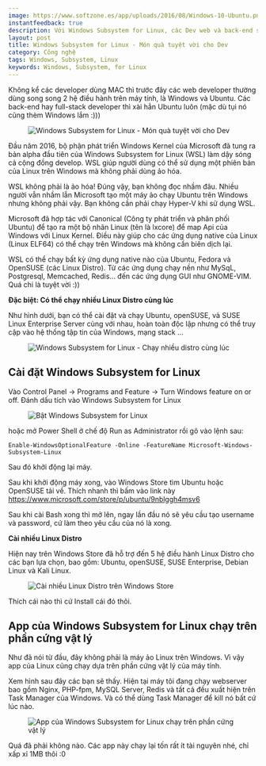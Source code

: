 ```yaml
---
image: https://www.softzone.es/app/uploads/2016/08/Windows-10-Ubuntu.png
instantfeedback: true
description: Với Windows Subsystem for Linux, các Dev web và back-end sử dụng Windows có thêm môi trường dev tuyệt vời
layout: post
title: Windows Subsystem for Linux - Món quà tuyệt vời cho Dev
category: Công nghệ
tags: Windows, Subsystem, Linux
keywords: Windows, Subsystem, for Linux
---
```


Không kể các developer dùng MAC thì trước đây các web developer thường dùng song song 2 hệ điều hành trên máy tính, là Windows và Ubuntu. Các back-end hay full-stack developer thì xài hẳn Ubuntu luôn (mặc dù tụi nó cũng thèm Windows lắm :)))

<figure><img src="https://2.bp.blogspot.com/-Gcn5mb3mcYM/Wr5GRC28fqI/AAAAAAAABrQ/INQjTmBzhfcL4PcfZtUd_XlSMMf5dSdfQCEwYBhgL/s1600/Windows-10-Ubuntu.png" alt="Windows Subsystem for Linux - Món quà tuyệt vời cho Dev" title="Windows Subsystem for Linux - Món quà tuyệt vời cho Dev"></figure>

Đầu năm 2016, bộ phận phát triển Windows Kernel của Microsoft đã tung ra bản alpha đầu tiên của Windows Subsystem for Linux (WSL) làm dậy sóng cả cộng đồng develop. WSL giúp người dùng có thể sử dụng một phiên bản của Linux trên Windows mà không phải dùng ảo hóa.

WSL không phải là ảo hóa! Đúng vậy, bạn không đọc nhầm đâu. Nhiều người vẫn nhầm lẫn Microsoft tạo một máy ảo chạy Ubuntu trên Windows nhưng không phải vậy. Bạn không cần phải chạy Hyper-V khi sử dụng WSL.

Microsoft đã hợp tác với Canonical (Công ty phát triển và phân phối Ubuntu) để tạo ra một bộ nhân Linux (tên là lxcore) để map Api của Windows với Linux Kernel. Điều này giúp cho các ứng dụng native của Linux (Linux ELF64) có thể chạy trên Windows mà không cần biên dịch lại.

WSL có thể chạy bất kỳ ứng dụng native nào của Ubuntu, Fedora và OpenSUSE (các Linux Distro). Từ các ứng dụng chạy nền như MySqL, Postgresql, Memcached, Redis... đến các ứng dụng GUI như GNOME-VIM. Quá chi là tuyệt vời :))

**Đặc biệt: Có thể chạy nhiều Linux Distro cùng lúc**

Như hình dưới, bạn có thể cài đặt và chạy Ubuntu, openSUSE, và SUSE Linux Enterprise Server cùng với nhau, hoàn toàn độc lập nhưng có thể truy cập vào hệ thống tập tin của Windows, mạng stack ... 

<figure><img src="https://4.bp.blogspot.com/-jQGEJ0RSUC8/WmlZgkssGPI/AAAAAAAABqM/0xgXkeeBpOglYjg_FY0M0dbLtV-UAqUEwCLcBGAs/s640/multiple-distors-600x338.png" alt="Windows Subsystem for Linux - Chạy nhiều distro cùng lúc" title="Windows Subsystem for Linux - Chạy nhiều distro cùng lúc"></figure>

## Cài đặt Windows Subsystem for Linux

Vào Control Panel -> Programs and Feature -> Turn Windows feature on or off. Đánh dấu tích vào Windows Subsystem for Linux

<figure><img src="https://1.bp.blogspot.com/-aH14LBzOfno/WmlaXeR_S4I/AAAAAAAABqU/G6PviFWQ6gck38vYNC0MKJF-wq-ZWBU3ACLcBGAs/s640/enable_windows_subsystem_for_linux.jpg" alt="Bật Windows Subsystem for Linux" title="Bật Windows Subsystem for Linux"></figure>

hoặc mở Power Shell ở chế độ Run as Administrator rồi gõ vào lệnh sau:

```
Enable-WindowsOptionalFeature -Online -FeatureName Microsoft-Windows-Subsystem-Linux
```

Sau đó khởi động lại máy.

Sau khi khởi động máy xong, vào Windows Store tìm Ubuntu hoặc OpenSUSE tải về. Thích nhanh thì bấm vào link này https://www.microsoft.com/store/p/ubuntu/9nblggh4msv6

Sau khi cài Bash xong thì mở lên, ngay lần đầu nó sẽ yêu cầu tạo username và password, cứ làm theo yêu cầu của nó là xong.

**Cài nhiều Linux Distro**

Hiện nay trên Windows Store đã hỗ trợ đến 5 hệ điều hành Linux Distro cho các bạn lựa chọn, bao gồm: Ubuntu, openSUSE, SUSE Enterprise, Debian Linux và Kali Linux.

<figure><img src="https://1.bp.blogspot.com/-ep-03JmU80M/Wr5DIoy6ZTI/AAAAAAAABrE/xWL8XcKW4m43dByjuB6T93EVuA2OGIHpgCLcBGAs/s640/multiple-linux-distro.JPG" alt="Cài nhiều Linux Distro trên Windows Store" title="Cài nhiều Linux Distro trên Windows Store"></figure>

Thích cái nào thì cứ Install cái đó thôi.


## App của Windows Subsystem for Linux chạy trên phần cứng vật lý

Như đã nói từ đầu, đây không phải là máy ảo Linux trên Windows. Vì vậy app của Linux cũng chạy dựa trên phần cứng vật lý của máy tính. 

Xem hình sau đây các bạn sẽ thấy. Hiện tại máy tôi đang chạy webserver bao gồm Nginx, PHP-fpm, MySQL Server, Redis và tất cả đều xuất hiện trên Task Manager của Windows. Và có thể dùng Task Manager để kill nó bất cứ lúc nào. 

<figure><img src="https://2.bp.blogspot.com/-0YMYXVwk8J0/Wr5E9cOLLqI/AAAAAAAABrM/-vp63q35O8IGvCDpdXXDtZpF7z-VmpAEgCLcBGAs/s640/app-chay-tren-phan-cung-that.jpg" alt="App của Windows Subsystem for Linux chạy trên phần cứng vật lý" title="App của Windows Subsystem for Linux chạy trên phần cứng vật lý"></figure>

Quá đã phải không nào. Các app này chạy lại tốn rất ít tài nguyên nhé, chỉ xấp xỉ 1MB thôi :0